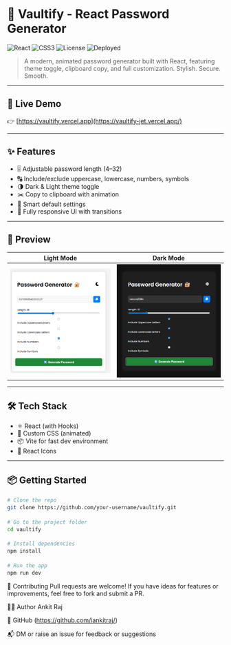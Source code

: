 # 🔐 Vaultify - React Password Generator

![React](https://img.shields.io/badge/React-18.x-blue?logo=react)
![CSS3](https://img.shields.io/badge/CSS3-Animations-orange?logo=css3)
![License](https://img.shields.io/badge/License-MIT-green)
![Deployed](https://img.shields.io/badge/Live-Vercel-success?logo=vercel)

> A modern, animated password generator built with React, featuring theme toggle, clipboard copy, and full customization. Stylish. Secure. Smooth.

---

## 🚀 Live Demo

👉 [https://vaultify.vercel.app](https://vaultify-jet.vercel.app/) 

---

## ✨ Features

- 🎚 Adjustable password length (4–32)
- 🔠 Include/exclude uppercase, lowercase, numbers, symbols
- 🌗 Dark & Light theme toggle
- ✂️ Copy to clipboard with animation
- 🧠 Smart default settings
- 📱 Fully responsive UI with transitions

---

## 📸 Preview

| Light Mode                            | Dark Mode                            |
|---------------------------------------|--------------------------------------|
| ![Light](./screenshots/light.png)     | ![Dark](./screenshots/dark.png)      |


---

## 🛠 Tech Stack

- ⚛️ React (with Hooks)
- 💨 Custom CSS (animated)
- 📦 Vite for fast dev environment
- 🎨 React Icons

---

## 📦 Getting Started

```bash
# Clone the repo
git clone https://github.com/your-username/vaultify.git

# Go to the project folder
cd vaultify

# Install dependencies
npm install

# Run the app
npm run dev

```

🙌 Contributing
Pull requests are welcome!
If you have ideas for features or improvements, feel free to fork and submit a PR.

🧑‍💻 Author
Ankit Raj

🔗 GitHub (https://github.com/iankitraj/)

📬 DM or raise an issue for feedback or suggestions


